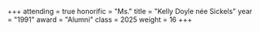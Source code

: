 +++
attending = true
honorific = "Ms."
title     = "Kelly Doyle née Sickels"
year      = "1991"
award     = "Alumni"
class     = 2025
weight    = 16
+++
